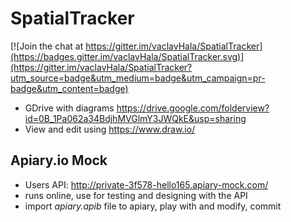 # SpatialTracker

[![Join the chat at https://gitter.im/vaclavHala/SpatialTracker](https://badges.gitter.im/vaclavHala/SpatialTracker.svg)](https://gitter.im/vaclavHala/SpatialTracker?utm_source=badge&utm_medium=badge&utm_campaign=pr-badge&utm_content=badge)

- GDrive with diagrams https://drive.google.com/folderview?id=0B_1Pa062a34BdjhMVGlmY3JWQkE&usp=sharing
- View and edit using https://www.draw.io/

## Apiary.io Mock

- Users API: http://private-3f578-hello165.apiary-mock.com/
- runs online, use for testing and designing with the API
- import *apiary.apib* file to apiary, play with and modify, commit
